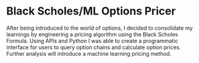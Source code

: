 # Black Scholes/ML Options Pricer
After being introduced to the world of options, I decided to consolidate my learnings by engineering a pricing algorithm using the Black Scholes Formula. Using APIs and Python I was able to create a programmatic interface for users to query option chains and calculate option prices. Further analysis will introduce a machine learning pricing method.
